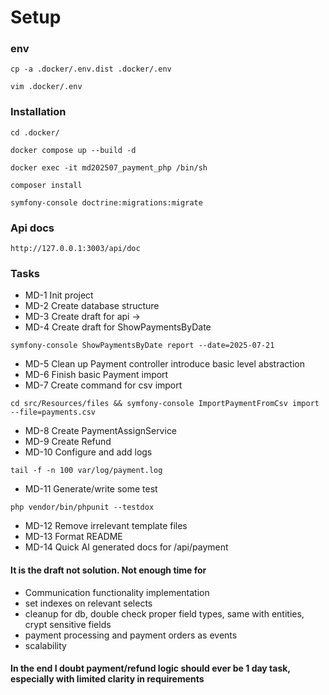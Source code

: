 # Setup

### env
```
cp -a .docker/.env.dist .docker/.env
```
```
vim .docker/.env
```

### Installation
```
cd .docker/
```
```
docker compose up --build -d
```
```
docker exec -it md202507_payment_php /bin/sh
```
```
composer install
```
```
symfony-console doctrine:migrations:migrate
```

### Api docs
```
http://127.0.0.1:3003/api/doc
```

### Tasks

- MD-1 Init project
- MD-2 Create database structure
- MD-3 Create draft for api -> 
- MD-4 Create draft for ShowPaymentsByDate
```
symfony-console ShowPaymentsByDate report --date=2025-07-21
```
- MD-5 Clean up Payment controller introduce basic level abstraction
- MD-6 Finish basic Payment import 
- MD-7 Create command for csv import
```
cd src/Resources/files && symfony-console ImportPaymentFromCsv import --file=payments.csv
```
- MD-8 Create PaymentAssignService
- MD-9 Create Refund
- MD-10 Configure and add logs
```
tail -f -n 100 var/log/payment.log
```
- MD-11 Generate/write some test
```
php vendor/bin/phpunit --testdox
```
- MD-12 Remove irrelevant template files
- MD-13 Format README
- MD-14 Quick AI generated docs for /api/payment

#### It is the draft not solution. Not enough time for

- Communication functionality implementation
- set indexes on relevant selects
- cleanup for db, double check proper field types, same with entities, crypt sensitive fields
- payment processing and payment orders as events
- scalability

#### In the end I doubt payment/refund logic should ever be 1 day task, especially with limited clarity in requirements 



